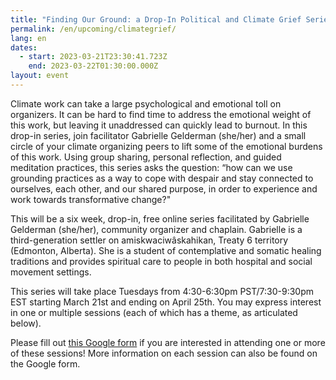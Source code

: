 ```yaml
---
title: "Finding Our Ground: a Drop-In Political and Climate Grief Series "
permalink: /en/upcoming/climategrief/
lang: en
dates:
  - start: 2023-03-21T23:30:41.723Z
    end: 2023-03-22T01:30:00.000Z
layout: event
---
```

Climate work can take a large psychological and emotional toll on organizers. It can be hard to find time to address the emotional weight of this work, but leaving it unaddressed can quickly lead to burnout. In this drop-in series, join facilitator Gabrielle Gelderman (she/her) and a small circle of your climate organizing peers to lift some of the emotional burdens of this work. Using group sharing, personal reflection, and guided meditation practices, this series asks the question: “how can we use grounding practices as a way to cope with despair and stay connected to ourselves, each other, and our shared purpose, in order to experience and work towards transformative change?"

This will be a six week, drop-in, free online series facilitated by Gabrielle Gelderman (she/her), community organizer and chaplain. Gabrielle is a third-generation settler on amiskwaciwâskahikan, Treaty 6 territory (Edmonton, Alberta). She is a student of contemplative and somatic healing traditions and provides spiritual care to people in both hospital and social movement settings. 

This series will take place Tuesdays from 4:30-6:30pm PST/7:30-9:30pm EST starting March 21st and ending on April 25th. You may express interest in one or multiple sessions (each of which has a theme, as articulated below). 

P﻿lease fill out [this Google form](https://docs.google.com/forms/d/e/1FAIpQLScof1jjSq3nFsTi5ppVQBv5sawLfjH_lbTxum7v1QPWY6W3NQ/viewform?usp=sf_link) if you are interested in attending one or more of these sessions! More information on each session can also be found on the Google form.
